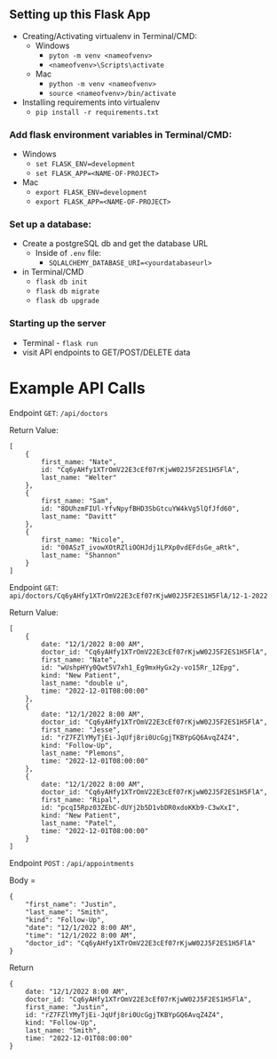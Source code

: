 ## Setting up this Flask App
- Creating/Activating virtualenv in Terminal/CMD:
    - Windows
        - `pyton -m venv <nameofvenv>`
        - `<nameofvenv>\Scripts\activate`
    - Mac
        - `python -m venv <nameofvenv>`
        - `source <nameofvenv>/bin/activate`
- Installing requirements into virtualenv
    - `pip install -r requirements.txt`

### Add flask environment variables in Terminal/CMD:
- Windows
    - `set FLASK_ENV=development`
    - `set FLASK_APP=<NAME-OF-PROJECT>`
- Mac
    - `export FLASK_ENV=development`
    - `export FLASK_APP=<NAME-OF-PROJECT>`


### Set up a database:
- Create a postgreSQL db and get the database URL
    - Inside of `.env` file:
        - `SQLALCHEMY_DATABASE_URI=<yourdatabaseurl>`
- in Terminal/CMD
    - `flask db init`
    - `flask db migrate`
    - `flask db upgrade`

### Starting up the server
- Terminal - `flask run`
- visit API endpoints to GET/POST/DELETE data

# Example API Calls

Endpoint `GET`: `/api/doctors`

Return Value: 
```
[
    {
        first_name: "Nate",
        id: "Cq6yAHfy1XTrOmV22E3cEf07rKjwW02J5F2ES1H5FlA",
        last_name: "Welter"
    },
    {
        first_name: "Sam",
        id: "8DUhzmFIUl-YfvNpyfBHD3SbGtcuYW4kVg5lQfJfd60",
        last_name: "Davitt"
    },
    {
        first_name: "Nicole",
        id: "00ASzT_ivowXOtRZliOOHJdj1LPXp0vdEFdsGe_aRtk",
        last_name: "Shannon"
    }
]
```

Endpoint `GET`: `api/doctors/Cq6yAHfy1XTrOmV22E3cEf07rKjwW02J5F2ES1H5FlA/12-1-2022`

Return Value: 
```
[
    {
        date: "12/1/2022 8:00 AM",
        doctor_id: "Cq6yAHfy1XTrOmV22E3cEf07rKjwW02J5F2ES1H5FlA",
        first_name: "Nate",
        id: "wUshpHYy0Qwt5V7xh1_Eg9mxHyGx2y-vo15Rr_12Epg",
        kind: "New Patient",
        last_name: "double u",
        time: "2022-12-01T08:00:00"
    },
    {
        date: "12/1/2022 8:00 AM",
        doctor_id: "Cq6yAHfy1XTrOmV22E3cEf07rKjwW02J5F2ES1H5FlA",
        first_name: "Jesse",
        id: "rZ7FZlYMyTjEi-JqUfj8ri0UcGgjTKBYpGQ6AvqZ4Z4",
        kind: "Follow-Up",
        last_name: "Plemons",
        time: "2022-12-01T08:00:00"
    },
    {
        date: "12/1/2022 8:00 AM",
        doctor_id: "Cq6yAHfy1XTrOmV22E3cEf07rKjwW02J5F2ES1H5FlA",
        first_name: "Ripal",
        id: "pcqI5Rpz03ZEbC-dUYj2b5D1vbDR0xdoKKb9-C3wXxI",
        kind: "New Patient",
        last_name: "Patel",
        time: "2022-12-01T08:00:00"
    }
]

```

Endpoint `POST` : `/api/appointments`

Body = 
```
{
	"first_name": "Justin",
	"last_name": "Smith",
	"kind": "Follow-Up",
	"date": "12/1/2022 8:00 AM",
	"time": "12/1/2022 8:00 AM",
	"doctor_id": "Cq6yAHfy1XTrOmV22E3cEf07rKjwW02J5F2ES1H5FlA"
}
```
Return

```
{
    date: "12/1/2022 8:00 AM",
    doctor_id: "Cq6yAHfy1XTrOmV22E3cEf07rKjwW02J5F2ES1H5FlA",
    first_name: "Justin",
    id: "rZ7FZlYMyTjEi-JqUfj8ri0UcGgjTKBYpGQ6AvqZ4Z4",
    kind: "Follow-Up",
    last_name: "Smith",
    time: "2022-12-01T08:00:00"
}
```